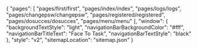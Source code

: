 {
  "pages": [
    "pages/first/first",
    "pages/index/index",
    "pages/logs/logs",
    "pages/changepsw/changepsw",
    "pages/registered/registered",
    "pages/dosucces/dosucces",
    "pages/menu/menu"
  ],
  "window": {
    "backgroundTextStyle": "light",
    "navigationBarBackgroundColor": "#fff",
    "navigationBarTitleText": "Face To Task",
    "navigationBarTextStyle": "black"
  },
  "style": "v2",
  "sitemapLocation": "sitemap.json"
}
